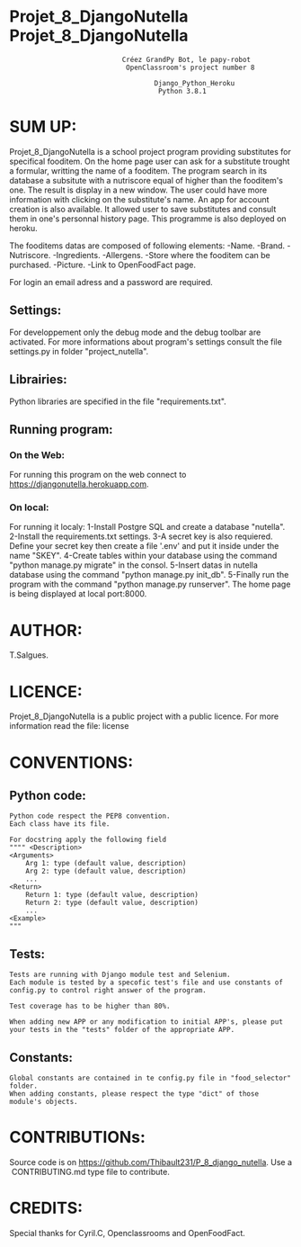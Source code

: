 # Projet_8_DjangoNutella										Projet_8_DjangoNutella
								Créez GrandPy Bot, le papy-robot
								 OpenClassroom's project number 8
										
     									Django_Python_Heroku 
										 Python 3.8.1                          

# SUM UP: 
Projet_8_DjangoNutella is a school project program providing substitutes for specifical fooditem.
On the home page user can ask for a substitute trought a formular, writting the name of a fooditem.
The program search in its database a subsitute with a nutriscore equal of higher than the fooditem's one.
The result is display in a new window. The user could have more information with clicking on the substitute's name.
An app for account creation is also available. It allowed user to save substitutes and consult them in one's personnal history page.
This programme is also deployed on heroku. 

The fooditems datas are composed of following elements:
-Name.
-Brand.
-Nutriscore.
-Ingredients.
-Allergens.
-Store where the fooditem can be purchased.
-Picture.
-Link to OpenFoodFact page.

For login an email adress and a password are required.

## Settings:
For developpement only the debug mode and the debug toolbar are activated.
For more informations about program's settings consult the file settings.py in folder "project_nutella".

## Librairies:
Python libraries are specified in the file "requirements.txt".

## Running program:
### On the Web:
For running this program on the web connect to https://djangonutella.herokuapp.com. 

### On local:
For running it localy:
    1-Install Postgre SQL and create a database "nutella".
    2-Install the requirements.txt settings.
    3-A secret key is also requiered.
    Define your secret key then create a file '.env' and put it inside under the name "SKEY".
    4-Create tables within your database using the command "python manage.py migrate" in the consol.
    5-Insert datas in nutella database using the command "python manage.py init_db".
    5-Finally run the program with the command "python manage.py runserver".
The home page is being displayed at local port:8000.

# AUTHOR:
T.Salgues.

# LICENCE:
Projet_8_DjangoNutella is a public project with a public licence.
For more information read the file: license

# CONVENTIONS:
## Python code:
    Python code respect the PEP8 convention.
    Each class have its file.
    
    For docstring apply the following field
    """" <Description>
    <Arguments>
        Arg 1: type (default value, description)
        Arg 2: type (default value, description)
        ...
    <Return>
        Return 1: type (default value, description)
        Return 2: type (default value, description)
        ...
    <Example>
    """

## Tests:
    Tests are running with Django module test and Selenium.
    Each module is tested by a specofic test's file and use constants of config.py to control right answer of the program.

    Test coverage has to be higher than 80%.

    When adding new APP or any modification to initial APP's, please put your tests in the "tests" folder of the appropriate APP. 

## Constants:
    Global constants are contained in te config.py file in "food_selector" folder.
    When adding constants, please respect the type "dict" of those module's objects.
    

# CONTRIBUTIONs:
Source code is on https://github.com/Thibault231/P_8_django_nutella.
Use a  CONTRIBUTING.md type file to contribute.

# CREDITS:
Special thanks for Cyril.C, Openclassrooms and OpenFoodFact.
